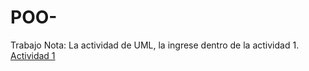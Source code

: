 # POO-
Trabajo
Nota: La actividad de UML, la ingrese dentro de la actividad 1.
[Actividad 1](./Setup/README.md)

